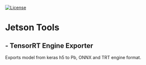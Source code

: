 [![License](https://img.shields.io/badge/License-Apache%202.0-blue.svg)](https://opensource.org/licenses/Apache-2.0) 

# Jetson Tools

## - TensorRT Engine Exporter 
Exports model from keras h5 to Pb, ONNX and TRT engine format. 

